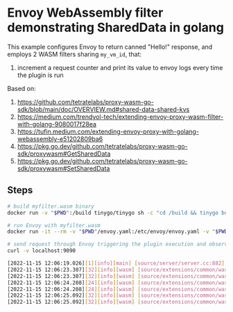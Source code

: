 # Envoy WebAssembly filter demonstrating SharedData in golang
 
This example configures Envoy to return canned "Hello!" response, and employs 2 WASM filters sharing `my_vm_id`, that:
1. increment a request counter and print its value to envoy logs every time the plugin is run

Based on:

1. https://github.com/tetratelabs/proxy-wasm-go-sdk/blob/main/doc/OVERVIEW.md#shared-data-shared-kvs
1. https://medium.com/trendyol-tech/extending-envoy-proxy-wasm-filter-with-golang-9080017f28ea
1. https://tufin.medium.com/extending-envoy-proxy-with-golang-webassembly-e51202809ba6
1. https://pkg.go.dev/github.com/tetratelabs/proxy-wasm-go-sdk/proxywasm#GetSharedData
1. https://pkg.go.dev/github.com/tetratelabs/proxy-wasm-go-sdk/proxywasm#SetSharedData

## Steps

```bash
# build myfilter.wasm binary
docker run -v "$PWD":/build tinygo/tinygo sh -c "cd /build && tinygo build -o myfilter.wasm -scheduler=none -target=wasi ./main.go"
```

```bash
# run Envoy with myfilter.wasm
docker run -it --rm -v "$PWD"/envoy.yaml:/etc/envoy/envoy.yaml -v "$PWD"/myfilter.wasm:/etc/envoy/myfilter.wasm --network host envoyproxy/envoy:v1.22-latest
```

```bash
# send request through Envoy triggering the plugin execution and observe Envoy logs
curl -v localhost:9090
```

```bash
[2022-11-15 12:06:19.026][1][info][main] [source/server/server.cc:882] starting main dispatch loop
[2022-11-15 12:06:23.307][32][info][wasm] [source/extensions/common/wasm/context.cc:1170] wasm log incrementer_filter_1 my_root_id my_vm_id: Counter value: 1
[2022-11-15 12:06:23.307][32][info][wasm] [source/extensions/common/wasm/context.cc:1170] wasm log incrementer_filter_2 my_root_id my_vm_id: Counter value: 2
[2022-11-15 12:06:24.208][24][info][wasm] [source/extensions/common/wasm/context.cc:1170] wasm log incrementer_filter_1 my_root_id my_vm_id: Counter value: 3
[2022-11-15 12:06:24.208][24][info][wasm] [source/extensions/common/wasm/context.cc:1170] wasm log incrementer_filter_2 my_root_id my_vm_id: Counter value: 4
[2022-11-15 12:06:25.092][32][info][wasm] [source/extensions/common/wasm/context.cc:1170] wasm log incrementer_filter_1 my_root_id my_vm_id: Counter value: 5
[2022-11-15 12:06:25.092][32][info][wasm] [source/extensions/common/wasm/context.cc:1170] wasm log incrementer_filter_2 my_root_id my_vm_id: Counter value: 6
```